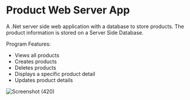 # Product Web Server App
A .Net server side web application with a database to store products.
The product information is stored on a Server Side Database.

Program Features:
- Views all products
- Creates products
- Deletes products
- Displays a specific product detail
- Updates product details

![Screenshot (420)](https://user-images.githubusercontent.com/80438950/198424450-def03889-6564-4caf-8bc0-ae1bd9be879b.png)
